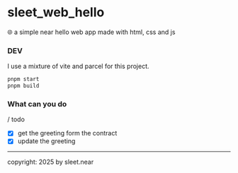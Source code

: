 # sleet_web_hello
🌐 a simple near hello web app made with html, css and js


### DEV
I use a mixture of vite and parcel for this project.
```sh
pnpm start
pnpm build
```



### What can you do
/ todo
- [x] get the greeting form the contract
- [X] update the greeting

---


copyright: 2025 by sleet.near